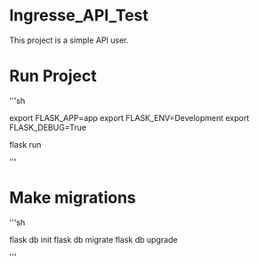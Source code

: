 # Ingresse_API_Test

This project is a simple API user.

# Run Project

'''sh

export FLASK_APP=app
export FLASK_ENV=Development
export FLASK_DEBUG=True

flask run

'''

# Make migrations

'''sh

flask db init
flask db migrate
flask db upgrade

'''

